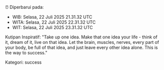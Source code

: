 ⏰ Diperbarui pada:
- WIB: Selasa, 22 Juli 2025 21.31.32 UTC
- WITA: Selasa, 22 Juli 2025 22.31.32 UTC
- WIT: Selasa, 22 Juli 2025 23.31.32 UTC

Kutipan Inspiratif:
"Take up one idea. Make that one idea your life - think of it, dream of it, live on that idea. Let the brain, muscles, nerves, every part of your body, be full of that idea, and just leave every other idea alone. This is the way to success."


Kategori: success

